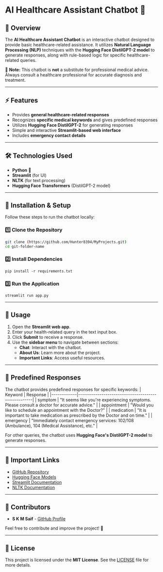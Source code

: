 # AI Healthcare Assistant Chatbot 🤖

## 📌 Overview
The **AI Healthcare Assistant Chatbot** is an interactive chatbot designed to provide basic healthcare-related assistance. It utilizes **Natural Language Processing (NLP)** techniques with the **Hugging Face DistilGPT-2 model** to generate responses, along with rule-based logic for specific healthcare-related queries.

🚨 **Note:** This chatbot is **not** a substitute for professional medical advice. Always consult a healthcare professional for accurate diagnosis and treatment.

---

## ⚡ Features
- Provides **general healthcare-related responses**
- Recognizes **specific medical keywords** and gives predefined responses
- Utilizes **Hugging Face DistilGPT-2** for generating responses
- Simple and interactive **Streamlit-based web interface**
- Includes **emergency contact details**

---

## 🛠️ Technologies Used
- **Python** 🐍
- **Streamlit** (for UI)
- **NLTK** (for text processing)
- **Hugging Face Transformers** (DistilGPT-2 model)

---

## 🚀 Installation & Setup
Follow these steps to run the chatbot locally:

### 1️⃣ Clone the Repository
```sh
git clone (https://github.com/Hunter8394/MyProjects.git)
cd git-folder-name
```

### 2️⃣ Install Dependencies
```
pip install -r requirements.txt
```

### 3️⃣ Run the Application
```
streamlit run app.py
```

---

## 🔹 Usage
1. Open the **Streamlit web app**.
2. Enter your health-related query in the text input box.
3. Click **Submit** to receive a response.
4. Use the **sidebar menu** to navigate between sections:
   - **Chat**: Interact with the chatbot.
   - **About Us**: Learn more about the project.
   - **Important Links**: Access useful resources.

---

## 📜 Predefined Responses
The chatbot provides predefined responses for specific keywords:
| Keyword      | Response |
|-------------|------------------------------------------------------|
| symptom | "It seems like you're experiencing symptoms. Please consult a doctor for accurate advice." |
| appointment | "Would you like to schedule an appointment with the Doctor?" |
| medication | "It is important to take medication as prescribed by the Doctor and on time." |
| emergency | "Immediately contact emergency services: 102/108 (Ambulance), 104 (Medical Assistance), etc." |

For other queries, the chatbot uses **Hugging Face's DistilGPT-2 model** to generate responses.

---

## 📌 Important Links
- [GitHub Repository](https://github.com/Hunter8394/MyProjects.git)
- [Hugging Face Models](https://huggingface.co/models)
- [Streamlit Documentation](https://docs.streamlit.io/)
- [NLTK Documentation](https://www.nltk.org/)

---

## 👥 Contributors
- **S K M Saif** - [GitHub Profile](https://github.com/Hunter8394)

Feel free to contribute and improve the project! 🚀

---

## 📜 License
This project is licensed under the **MIT License**. See the [LICENSE](LICENSE) file for more details.

